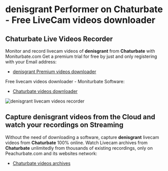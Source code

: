 # denisgrant Performer on Chaturbate - Free LiveCam videos downloader

## Chaturbate Live Videos Recorder

Monitor and record livecam videos of **denisgrant** from **Chaturbate** with Moniturbate.com
Get a premium trial for free by just and only registering with your Email address:
* [denisgrant Premium videos downloader](https://moniturbate.com/request-demo-licence-key.html)

Free livecam videos downloader - Moniturbate Software:
* [Chaturbate videos downloader](https://moniturbate.com/moniturbate-download-software.html)

![denisgrant livecam videos recorder](https://peachurnet.com/templates/moniturbate-software.png)


## Capture denisgrant videos from the Cloud and watch your recordings on Streaming

Without the need of downloading a software, capture **denisgrant** livecam videos from **Chaturbate** 100% online.
Watch Livecam archives from **Chaturbate** unlimitedly from thousands of existing recordings, only on Peachurbate.com and its websites network:
* [Chaturbate videos archives](https://peachurnet.com/)